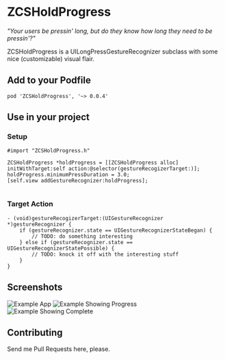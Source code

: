 ZCSHoldProgress
=================

*"Your users be pressin' long, but do they know how long they need to be pressin'?"*

ZCSHoldProgress is a UILongPressGestureRecognizer subclass with some nice (customizable) visual flair.

## Add to your Podfile

`pod 'ZCSHoldProgress', '~> 0.0.4'`

## Use in your project

### Setup

```obj-c
#import "ZCSHoldProgress.h"

ZCSHoldProgress *holdProgress = [[ZCSHoldProgress alloc] initWithTarget:self action:@selector(gestureRecogizerTarget:)];
holdProgress.minimumPressDuration = 3.0;
[self.view addGestureRecognizer:holdProgress];
	
```

### Target Action

```obj-c
- (void)gestureRecogizerTarget:(UIGestureRecognizer *)gestureRecognizer {
	if (gestureRecognizer.state == UIGestureRecognizerStateBegan) {
		// TODO: do something interesting
	} else if (gestureRecognizer.state == UIGestureRecognizerStatePossible) {
		// TODO: knock it off with the interesting stuff
	}
}
```

## Screenshots ##

![Example App](/../screenshots/one.png?raw=true "Example App")
![Example Showing Progress](/../screenshots/two.png?raw=true "Example Showing Progress")
![Example Showing Complete](/../screenshots/three.png?raw=true "Example Showing Complete")

## Contributing ##

Send me Pull Requests here, please.

